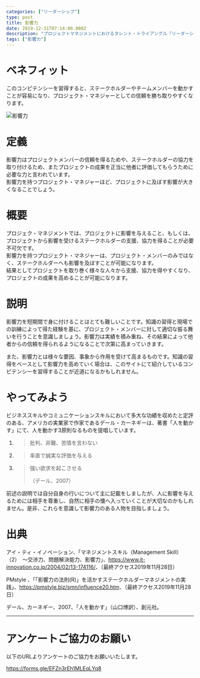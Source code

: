 ```yaml
---
categories: ["リーダーシップ"]
type: post
title: 影響力
date: 2019-12-31T07:14:00.000Z
description: "プロジェクトマネジメントにおけるタレント・トライアングル「リーダーシップ」より、「影響力」への理解を深めプロジェクト・マネジャーに必要とされるコンピテンシーを身に着けよう。"
tags: ["影響力"]
---
```

# ベネフィット

このコンピテンシーを習得すると、ステークホルダーやチームメンバーを動かすことが容易になり、プロジェクト・マネジャーとしての信頼を勝ち取りやすくなります。

![影響力](/img/影響力.png "影響力")

# 定義

影響力はプロジェクトメンバーの信頼を得るためや、ステークホルダーの協力を取り付けるため、またプロジェクトの成果を正当に他者に評価してもらうために必要な力と言われています。\
影響力を持つプロジェクト・マネジャーほど、プロジェクトに及ぼす影響が大きくなることでしょう。

# 概要

プロジェク・マネジメントでは、プロジェクトに影響を与えること、もしくは、プロジェクトから影響を受けるステークホルダーの支援、協力を得ることが必要不可欠です。\
影響力を持つプロジェクト・マネジャーは、プロジェクト・メンバーのみではなく、ステークホルダーへも影響を及ぼすことが可能になります。\
結果としてプロジェクトを取り巻く様々な人々から支援、協力を得やすくなり、プロジェクトの成果を高めることが可能になります。

# 説明

影響力を短期間で身に付けることはとても難しいことです。知識の習得と現場での訓練によって得た経験を基に、プロジェクト・メンバーに対して適切な振る舞いを行うことを意識しましょう。影響力は実績を積み重ね、その結果によって他者からの信頼を得られるようになることで次第に高まっていきます。

また、影響力とは様々な要因、事象から作用を受けて高まるものです。知識の習得をベースとして影響力を高めていく場合は、このサイトにて紹介しているコンピテンシーを習得することが近道になるかもしれません。

# やってみよう

ビジネススキルやコミュニケーションスキルにおいて多大な功績を収めたと定評のある、アメリカの実業家で作家であるデール・カーネギーは、著書「人を動かす」にて、人を動かす3原則なるものを提唱しています。

1. > 批判、非難、苦情を言わない
2. > 率直で誠実な評価を与える
3. > 強い欲求を起こさせる
   >
   > （デール、2007）

前述の説明では自分自身の行いについて主に記載をしましたが、人に影響を与えるためには相手を尊重し、自然に相手の懐へ入っていくことが大切なのかもしれません。是非、これらを意識して影響力のある人物を目指しましょう。

# 出典

アイ・ティ・イノベーション、「マネジメントスキル（Management Skill）（2）　〜交渉力、問題解決能力、影響力」、<https://www.it-innovation.co.jp/2004/02/13-174116/>、（最終アクセス2019年11月28日）

PMstyle 、「「影響力の法則(R)」を活かすステークホルダーマネジメントの実践」、<https://pmstyle.biz/smn/influence20.htm>、（最終アクセス2019年11月28日）

デール、カーネギー、2007、「人を動かす」（山口博訳）、創元社。

---

# アンケートご協力のお願い

以下のURLよりアンケートのご協力をお願いいたします。

https://forms.gle/EFZn3rEh1MLEqLYq8
